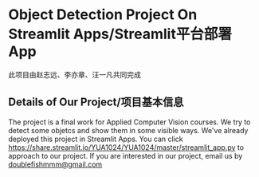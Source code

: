 Object Detection Project On Streamlit Apps/Streamlit平台部署App
====

此项目由赵志远、李亦章、汪一凡共同完成  

Details of Our Project/项目基本信息
-------

The project is a final work for Applied Computer Vision courses. We try to detect some objetcs and show them in some visible ways. We've already deployed this project in Streamlit Apps. You can click https://share.streamlit.io/YUA1024/YUA1024/master/streamlit_app.py to approach to our project. If you are interested in our project, email us by doublefishmmm@gmail.com  
  
